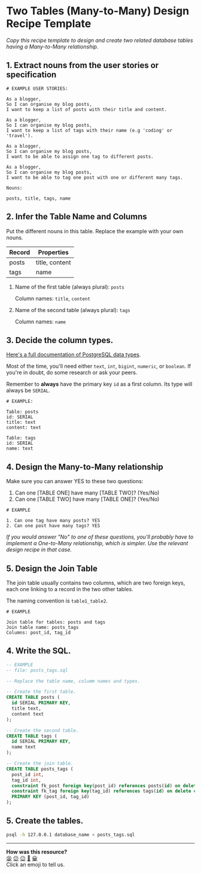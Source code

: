 # Two Tables (Many-to-Many) Design Recipe Template

_Copy this recipe template to design and create two related database tables having a Many-to-Many relationship._

## 1. Extract nouns from the user stories or specification

```
# EXAMPLE USER STORIES:

As a blogger,
So I can organise my blog posts,
I want to keep a list of posts with their title and content.

As a blogger,
So I can organise my blog posts,
I want to keep a list of tags with their name (e.g 'coding' or 'travel').

As a blogger,
So I can organise my blog posts,
I want to be able to assign one tag to different posts.

As a blogger,
So I can organise my blog posts,
I want to be able to tag one post with one or different many tags.
```

```
Nouns:

posts, title, tags, name
```

## 2. Infer the Table Name and Columns

Put the different nouns in this table. Replace the example with your own nouns.

| Record                | Properties          |
| --------------------- | ------------------  |
| posts                 | title, content
| tags                  | name

1. Name of the first table (always plural): `posts` 

    Column names: `title`, `content`

2. Name of the second table (always plural): `tags` 

    Column names: `name`

## 3. Decide the column types.

[Here's a full documentation of PostgreSQL data types](https://www.postgresql.org/docs/current/datatype.html).

Most of the time, you'll need either `text`, `int`, `bigint`, `numeric`, or `boolean`. If you're in doubt, do some research or ask your peers.

Remember to **always** have the primary key `id` as a first column. Its type will always be `SERIAL`.

```
# EXAMPLE:

Table: posts
id: SERIAL
title: text
content: text

Table: tags
id: SERIAL
name: text
```

## 4. Design the Many-to-Many relationship

Make sure you can answer YES to these two questions:

1. Can one [TABLE ONE] have many [TABLE TWO]? (Yes/No)
2. Can one [TABLE TWO] have many [TABLE ONE]? (Yes/No)

```
# EXAMPLE

1. Can one tag have many posts? YES
2. Can one post have many tags? YES
```

_If you would answer "No" to one of these questions, you'll probably have to implement a One-to-Many relationship, which is simpler. Use the relevant design recipe in that case._

## 5. Design the Join Table

The join table usually contains two columns, which are two foreign keys, each one linking to a record in the two other tables.

The naming convention is `table1_table2`.

```
# EXAMPLE

Join table for tables: posts and tags
Join table name: posts_tags
Columns: post_id, tag_id
```

## 4. Write the SQL.

```sql
-- EXAMPLE
-- file: posts_tags.sql

-- Replace the table name, columm names and types.

-- Create the first table.
CREATE TABLE posts (
  id SERIAL PRIMARY KEY,
  title text,
  content text
);

-- Create the second table.
CREATE TABLE tags (
  id SERIAL PRIMARY KEY,
  name text
);

-- Create the join table.
CREATE TABLE posts_tags (
  post_id int,
  tag_id int,
  constraint fk_post foreign key(post_id) references posts(id) on delete cascade,
  constraint fk_tag foreign key(tag_id) references tags(id) on delete cascade,
  PRIMARY KEY (post_id, tag_id)
);

```

## 5. Create the tables.

```bash
psql -h 127.0.0.1 database_name < posts_tags.sql
```

<!-- BEGIN GENERATED SECTION DO NOT EDIT -->

---

**How was this resource?**  
[😫](https://airtable.com/shrUJ3t7KLMqVRFKR?prefill_Repository=makersacademy%2Fdatabases&prefill_File=resources%2Ftwo_tables_many_to_many_design_recipe_template.md&prefill_Sentiment=😫) [😕](https://airtable.com/shrUJ3t7KLMqVRFKR?prefill_Repository=makersacademy%2Fdatabases&prefill_File=resources%2Ftwo_tables_many_to_many_design_recipe_template.md&prefill_Sentiment=😕) [😐](https://airtable.com/shrUJ3t7KLMqVRFKR?prefill_Repository=makersacademy%2Fdatabases&prefill_File=resources%2Ftwo_tables_many_to_many_design_recipe_template.md&prefill_Sentiment=😐) [🙂](https://airtable.com/shrUJ3t7KLMqVRFKR?prefill_Repository=makersacademy%2Fdatabases&prefill_File=resources%2Ftwo_tables_many_to_many_design_recipe_template.md&prefill_Sentiment=🙂) [😀](https://airtable.com/shrUJ3t7KLMqVRFKR?prefill_Repository=makersacademy%2Fdatabases&prefill_File=resources%2Ftwo_tables_many_to_many_design_recipe_template.md&prefill_Sentiment=😀)  
Click an emoji to tell us.

<!-- END GENERATED SECTION DO NOT EDIT -->